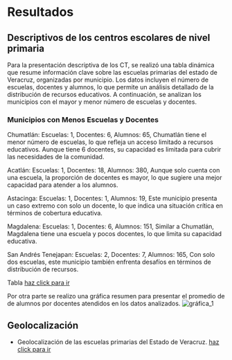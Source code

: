 # Resultados
## Descriptivos de los centros escolares de nivel primaria
Para la presentación descriptiva de los CT, se realizó una tabla dinámica que resume información clave sobre las escuelas primarias del estado de Veracruz, organizadas por municipio. Los datos incluyen el número de escuelas, docentes y alumnos, lo que permite un análisis detallado de la distribución de recursos educativos. A continuación, se analizan los municipios con el mayor y menor número de escuelas y docentes.

### Municipios con Menos Escuelas y Docentes
Chumatlán:
Escuelas: 1,
Docentes: 6,
Alumnos: 65,
Chumatlán tiene el menor número de escuelas, lo que refleja un acceso limitado a recursos educativos. Aunque tiene 6 docentes, su capacidad es limitada para cubrir las necesidades de la comunidad.

Acatlán:
Escuelas: 1,
Docentes: 18,
Alumnos: 380,
Aunque solo cuenta con una escuela, la proporción de docentes es mayor, lo que sugiere una mejor capacidad para atender a los alumnos.

Astacinga:
Escuelas: 1,
Docentes: 1,
Alumnos: 19,
Este municipio presenta un caso extremo con solo un docente, lo que indica una situación crítica en términos de cobertura educativa.

Magdalena:
Escuelas: 1,
Docentes: 6,
Alumnos: 151,
Similar a Chumatlán, Magdalena tiene una escuela y pocos docentes, lo que limita su capacidad educativa.

San Andrés Tenejapan:
Escuelas: 2,
Docentes: 7,
Alumnos: 165,
Con solo dos escuelas, este municipio también enfrenta desafíos en términos de distribución de recursos.

Tabla [haz click para ir](https://jlso1o.github.io/datascience/proyectocd/tabla_escuelas_por_municipio)

Por otra parte se realizo una gráfica resumen para presentar el promedio de de alumnos por docentes atendidos en los datos analizados.
![gráfica_1](https://jlso1o.github.io/datascience/proyectocd/images/alumnos_por_docente.png)

## Geolocalización
- Geolocalización de las escuelas primarias del Estado de Veracruz. [haz click para ir](https://jlso1o.github.io/datascience/proyectocd/mapa_geoposicion_cluster.html)
